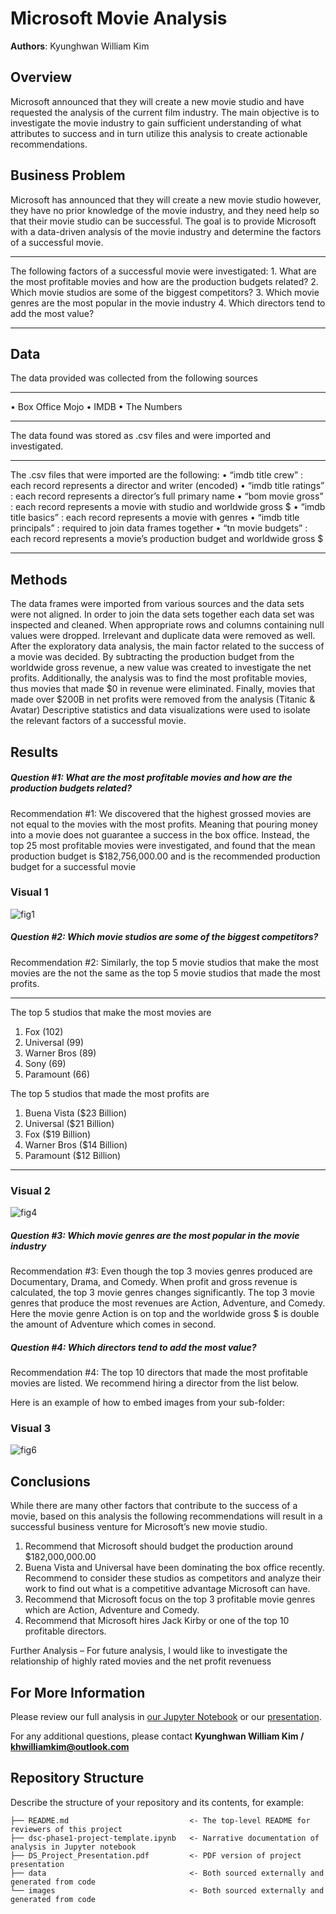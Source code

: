 # Microsoft Movie Analysis

**Authors**: Kyunghwan William Kim 

## Overview

Microsoft announced that they will create a new movie studio and have requested the analysis of the current film industry. The main objective is to investigate the movie industry to gain sufficient understanding of what attributes to success and in turn utilize this analysis to create actionable recommendations.

## Business Problem

Microsoft has announced that they will create a new movie studio however, they have no prior knowledge of the movie industry, and they need help so that their movie studio can be successful. 
The goal is to provide Microsoft with a data-driven analysis of the movie industry and determine the factors of a successful movie. 

***
The following factors of a successful movie were investigated:
	1. What are the most profitable movies and how are the production budgets related?
	2. Which movie studios are some of the biggest competitors?
	3. Which movie genres are the most popular in the movie industry
	4. Which directors tend to add the most value?
***

## Data

The data provided was collected from the following sources

***
•	Box Office Mojo
•	IMDB
•	The Numbers
***

The data found was stored as .csv files and were imported and investigated. 

***
The .csv files that were imported are the following:
•	“imdb title crew” : each record represents a director and writer (encoded)
•	“imdb title ratings” : each record represents a director’s full primary name
•	“bom movie gross” : each record represents a movie with studio and worldwide gross $
•	“imdb title basics” : each record represents a movie with genres
•	“imdb title principals” : required to join data frames together
•	“tn movie budgets” : each record represents a movie’s production budget and worldwide gross $
***

## Methods

The data frames were imported from various sources and the data sets were not aligned. In order to join the data sets together each data set was inspected and cleaned. When appropriate rows and columns containing null values were dropped. Irrelevant and duplicate data were removed as well. 
After the exploratory data analysis, the main factor related to the success of a movie was decided. By subtracting the production budget from the worldwide gross revenue, a new value was created to investigate the net profits. Additionally, the analysis was to find the most profitable movies, thus movies that made $0 in revenue were eliminated. Finally, movies that made over $200B in net profits were removed from the analysis (Titanic & Avatar)
Descriptive statistics and data visualizations were used to isolate the relevant factors of a successful movie. 


## Results

##### Question #1: What are the most profitable movies and how are the production budgets related?

Recommendation #1: We discovered that the highest grossed movies are not equal to the movies with the most profits. Meaning that pouring money into a movie does not guarantee a success in the box office. Instead, the top 25 most profitable movies were investigated, and found that the mean production budget is $182,756,000.00 and is the recommended production budget for a successful movie

### Visual 1
![fig1](./Microsoft-Movie-Analysis/images/fig1_Budget_Gross_Var.png)

##### Question #2: Which movie studios are some of the biggest competitors?

Recommendation #2: Similarly, the top 5 movie studios that make the most movies are the not the same as the top 5 movie studios that made the most profits. 

***
The top 5 studios that make the most movies are
1.	Fox 		(102)
2.	Universal 	(99)
3.	Warner Bros 	(89)
4.	Sony 		(69)
5.	Paramount 	(66)

The top 5 studios that made the most profits are
1.	Buena Vista 	($23 Billion)
2.	Universal 	($21 Billion)
3.	Fox 		($19 Billion)
4.	Warner Bros 	($14 Billion)
5.	Paramount 	($12 Billion)
***

### Visual 2
![fig4](./Microsoft-Movie-Analysis/images/fig4_CountGenre.png)

##### Question #3: Which movie genres are the most popular in the movie industry

Recommendation #3: Even though the top 3 movies genres produced are Documentary, Drama, and Comedy. When profit and gross revenue is calculated, the top 3 movie genres changes significantly.  The top 3 movie genres that produce the most revenues are Action, Adventure, and Comedy. Here the movie genre Action is on top and the worldwide gross $ is double the amount of Adventure which comes in second.

##### Question #4: Which directors tend to add the most value? 

Recommendation #4: The top 10 directors that made the most profitable movies are listed. We recommend hiring a director from the list below. 


Here is an example of how to embed images from your sub-folder:

### Visual 3
![fig6](./Microsoft-Movie-Analysis/images/fig6_NetDirector.png)

## Conclusions

While there are many other factors that contribute to the success of a movie, based on this analysis the following recommendations will result in a successful business venture for Microsoft’s new movie studio.

1.	Recommend that Microsoft should budget the production around $182,000,000.00
2.	Buena Vista and Universal have been dominating the box office recently. Recommend to consider these studios as competitors and analyze their work to find out what is a competitive advantage Microsoft can have.
3.	Recommend that Microsoft focus on the top 3 profitable movie genres which are Action, Adventure and Comedy.
4.	Recommend that Microsoft hires Jack Kirby or one of the top 10 profitable directors. 

Further Analysis – For future analysis, I would like to investigate the relationship of highly rated movies and the net profit revenuess


## For More Information

Please review our full analysis in [our Jupyter Notebook](./dsc-phase1-project-template.ipynb) or our [presentation](./DS_Project_Presentation.pdf).

For any additional questions, please contact **Kyunghwan William Kim / khwilliamkim@outlook.com**

## Repository Structure

Describe the structure of your repository and its contents, for example:

```
├── README.md                           <- The top-level README for reviewers of this project
├── dsc-phase1-project-template.ipynb   <- Narrative documentation of analysis in Jupyter notebook
├── DS_Project_Presentation.pdf         <- PDF version of project presentation
├── data                                <- Both sourced externally and generated from code
└── images                              <- Both sourced externally and generated from code
```
